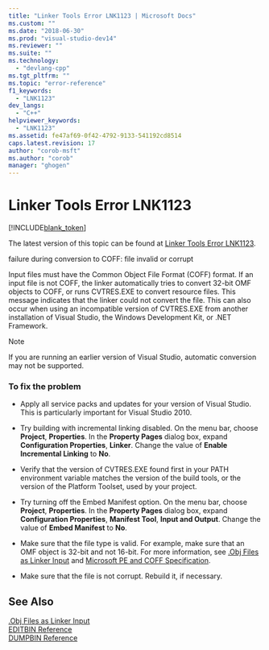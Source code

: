 ```yaml
---
title: "Linker Tools Error LNK1123 | Microsoft Docs"
ms.custom: ""
ms.date: "2018-06-30"
ms.prod: "visual-studio-dev14"
ms.reviewer: ""
ms.suite: ""
ms.technology: 
  - "devlang-cpp"
ms.tgt_pltfrm: ""
ms.topic: "error-reference"
f1_keywords: 
  - "LNK1123"
dev_langs: 
  - "C++"
helpviewer_keywords: 
  - "LNK1123"
ms.assetid: fe47af69-0f42-4792-9133-541192cd8514
caps.latest.revision: 17
author: "corob-msft"
ms.author: "corob"
manager: "ghogen"
---
```

# Linker Tools Error LNK1123
[!INCLUDE[blank_token](../../includes/blank-token.md)]

The latest version of this topic can be found at [Linker Tools Error LNK1123](https://docs.microsoft.com/cpp/error-messages/tool-errors/linker-tools-error-lnk1123).  
  
  
failure during conversion to COFF: file invalid or corrupt  
  
 Input files must have the Common Object File Format (COFF) format. If an input file is not COFF, the linker automatically tries to convert 32-bit OMF objects to COFF, or runs CVTRES.EXE to convert resource files. This message indicates that the linker could not convert the file. This can also occur when using an incompatible version of CVTRES.EXE from another installation of Visual Studio, the Windows Development Kit, or .NET Framework.  
  
> [!NOTE]
>  If you are running an earlier version of Visual Studio, automatic conversion may not be supported.  
  
### To fix the problem  
  
-   Apply all service packs and updates for your version of Visual Studio. This is particularly important for Visual Studio 2010.  
  
-   Try building with incremental linking disabled. On the menu bar, choose **Project**, **Properties**. In the **Property Pages** dialog box, expand **Configuration Properties**, **Linker**. Change the value of **Enable Incremental Linking** to **No**.  
  
-   Verify that the version of CVTRES.EXE found first in your PATH environment variable matches the version of the build tools, or the version of the Platform Toolset, used by your project.  
  
-   Try turning off the Embed Manifest option. On the menu bar, choose **Project**, **Properties**. In the **Property Pages** dialog box, expand **Configuration Properties**, **Manifest Tool**, **Input and Output**. Change the value of **Embed Manifest** to **No**.  
  
-   Make sure that the file type is valid. For example, make sure that an OMF object is 32-bit and not 16-bit. For more information, see [.Obj Files as Linker Input](../../build/reference/dot-obj-files-as-linker-input.md) and [Microsoft PE and COFF Specification](http://go.microsoft.com/fwlink/p/?LinkId=93292).  
  
-   Make sure that the file is not corrupt. Rebuild it, if necessary.  
  
## See Also  
 [.Obj Files as Linker Input](../../build/reference/dot-obj-files-as-linker-input.md)   
 [EDITBIN Reference](../../build/reference/editbin-reference.md)   
 [DUMPBIN Reference](../../build/reference/dumpbin-reference.md)

